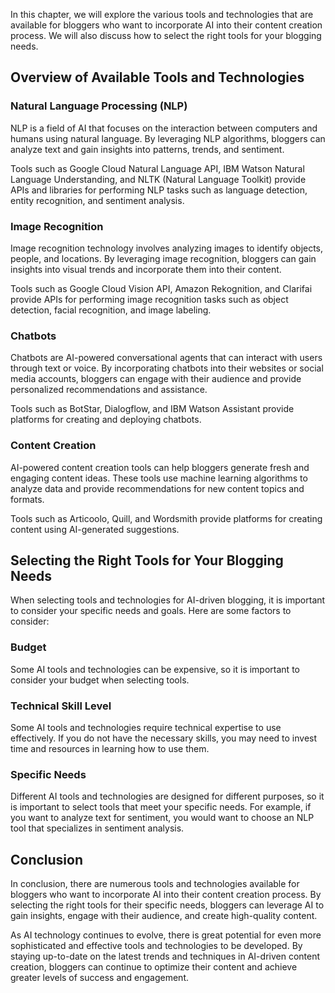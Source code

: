 
In this chapter, we will explore the various tools and technologies that are available for bloggers who want to incorporate AI into their content creation process. We will also discuss how to select the right tools for your blogging needs.

Overview of Available Tools and Technologies
--------------------------------------------

### Natural Language Processing (NLP)

NLP is a field of AI that focuses on the interaction between computers and humans using natural language. By leveraging NLP algorithms, bloggers can analyze text and gain insights into patterns, trends, and sentiment.

Tools such as Google Cloud Natural Language API, IBM Watson Natural Language Understanding, and NLTK (Natural Language Toolkit) provide APIs and libraries for performing NLP tasks such as language detection, entity recognition, and sentiment analysis.

### Image Recognition

Image recognition technology involves analyzing images to identify objects, people, and locations. By leveraging image recognition, bloggers can gain insights into visual trends and incorporate them into their content.

Tools such as Google Cloud Vision API, Amazon Rekognition, and Clarifai provide APIs for performing image recognition tasks such as object detection, facial recognition, and image labeling.

### Chatbots

Chatbots are AI-powered conversational agents that can interact with users through text or voice. By incorporating chatbots into their websites or social media accounts, bloggers can engage with their audience and provide personalized recommendations and assistance.

Tools such as BotStar, Dialogflow, and IBM Watson Assistant provide platforms for creating and deploying chatbots.

### Content Creation

AI-powered content creation tools can help bloggers generate fresh and engaging content ideas. These tools use machine learning algorithms to analyze data and provide recommendations for new content topics and formats.

Tools such as Articoolo, Quill, and Wordsmith provide platforms for creating content using AI-generated suggestions.

Selecting the Right Tools for Your Blogging Needs
-------------------------------------------------

When selecting tools and technologies for AI-driven blogging, it is important to consider your specific needs and goals. Here are some factors to consider:

### Budget

Some AI tools and technologies can be expensive, so it is important to consider your budget when selecting tools.

### Technical Skill Level

Some AI tools and technologies require technical expertise to use effectively. If you do not have the necessary skills, you may need to invest time and resources in learning how to use them.

### Specific Needs

Different AI tools and technologies are designed for different purposes, so it is important to select tools that meet your specific needs. For example, if you want to analyze text for sentiment, you would want to choose an NLP tool that specializes in sentiment analysis.

Conclusion
----------

In conclusion, there are numerous tools and technologies available for bloggers who want to incorporate AI into their content creation process. By selecting the right tools for their specific needs, bloggers can leverage AI to gain insights, engage with their audience, and create high-quality content.

As AI technology continues to evolve, there is great potential for even more sophisticated and effective tools and technologies to be developed. By staying up-to-date on the latest trends and techniques in AI-driven content creation, bloggers can continue to optimize their content and achieve greater levels of success and engagement.
